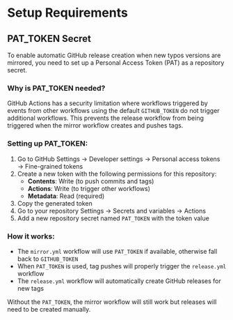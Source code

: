 # Setup Requirements

## PAT_TOKEN Secret

To enable automatic GitHub release creation when new typos versions are mirrored, you need to set up a Personal Access Token (PAT) as a repository secret.

### Why is PAT_TOKEN needed?

GitHub Actions has a security limitation where workflows triggered by events from other workflows using the default `GITHUB_TOKEN` do not trigger additional workflows. This prevents the release workflow from being triggered when the mirror workflow creates and pushes tags.

### Setting up PAT_TOKEN:

1. Go to GitHub Settings → Developer settings → Personal access tokens → Fine-grained tokens
2. Create a new token with the following permissions for this repository:
   - **Contents**: Write (to push commits and tags)
   - **Actions**: Write (to trigger other workflows)
   - **Metadata**: Read (required)
3. Copy the generated token
4. Go to your repository Settings → Secrets and variables → Actions
5. Add a new repository secret named `PAT_TOKEN` with the token value

### How it works:

- The `mirror.yml` workflow will use `PAT_TOKEN` if available, otherwise fall back to `GITHUB_TOKEN`
- When `PAT_TOKEN` is used, tag pushes will properly trigger the `release.yml` workflow
- The `release.yml` workflow will automatically create GitHub releases for new tags

Without the `PAT_TOKEN`, the mirror workflow will still work but releases will need to be created manually.